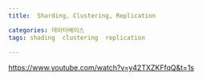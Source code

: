 ```yaml
---
title:  Sharding, Clustering, Replication

categories: 데이터베이스 
tags: shading  clustering  replication
 
---
```


  
  
https://www.youtube.com/watch?v=y42TXZKFfqQ&t=1s  

